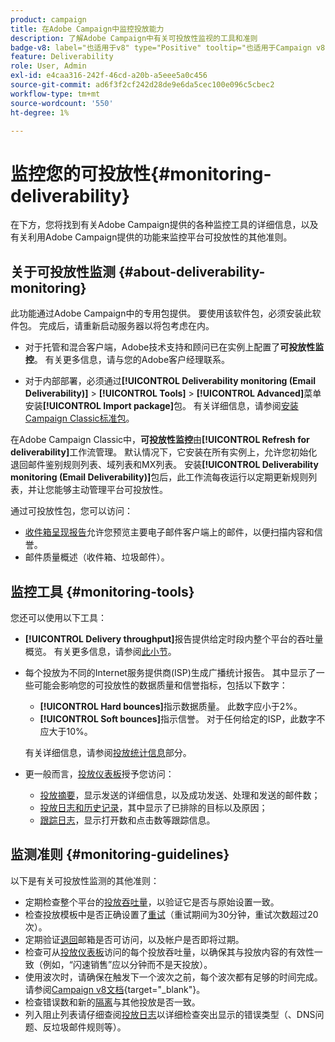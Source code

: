 ```yaml
---
product: campaign
title: 在Adobe Campaign中监控投放能力
description: 了解Adobe Campaign中有关可投放性监视的工具和准则
badge-v8: label="也适用于v8" type="Positive" tooltip="也适用于Campaign v8"
feature: Deliverability
role: User, Admin
exl-id: e4caa316-242f-46cd-a20b-a5eee5a0c456
source-git-commit: ad6f3f2cf242d28de9e6da5cec100e096c5cbec2
workflow-type: tm+mt
source-wordcount: '550'
ht-degree: 1%

---
```


# 监控您的可投放性{#monitoring-deliverability}

在下方，您将找到有关Adobe Campaign提供的各种监控工具的详细信息，以及有关利用Adobe Campaign提供的功能来监控平台可投放性的其他准则。

## 关于可投放性监测 {#about-deliverability-monitoring}

此功能通过Adobe Campaign中的专用包提供。 要使用该软件包，必须安装此软件包。 完成后，请重新启动服务器以将包考虑在内。
* 对于托管和混合客户端，Adobe技术支持和顾问已在实例上配置了&#x200B;**可投放性监控**。 有关更多信息，请与您的Adobe客户经理联系。

* 对于内部部署，必须通过&#x200B;**[!UICONTROL Deliverability monitoring (Email Deliverability)]** > **[!UICONTROL Tools]** > **[!UICONTROL Advanced]**&#x200B;菜单安装&#x200B;**[!UICONTROL Import package]**&#x200B;包。 有关详细信息，请参阅[安装Campaign Classic标准包](../../installation/using/installing-campaign-standard-packages.md)。

在Adobe Campaign Classic中，**可投放性监控**&#x200B;由&#x200B;**[!UICONTROL Refresh for deliverability]**&#x200B;工作流管理。 默认情况下，它安装在所有实例上，允许您初始化退回邮件鉴别规则列表、域列表和MX列表。 安装&#x200B;**[!UICONTROL Deliverability monitoring (Email Deliverability)]**&#x200B;包后，此工作流每夜运行以定期更新规则列表，并让您能够主动管理平台可投放性。

通过可投放性包，您可以访问：

* [收件箱呈现报告](inbox-rendering.md)允许您预览主要电子邮件客户端上的邮件，以便扫描内容和信誉。
* 邮件质量概述（收件箱、垃圾邮件）。

## 监控工具 {#monitoring-tools}

您还可以使用以下工具：

* **[!UICONTROL Delivery throughput]**&#x200B;报告提供给定时段内整个平台的吞吐量概览。 有关更多信息，请参阅[此小节](../../reporting/using/global-reports.md#delivery-throughput)。
* 每个投放为不同的Internet服务提供商(ISP)生成广播统计报告。 其中显示了一些可能会影响您的可投放性的数据质量和信誉指标，包括以下数字：
   * **[!UICONTROL Hard bounces]**&#x200B;指示数据质量。 此数字应小于2%。
   * **[!UICONTROL Soft bounces]**&#x200B;指示信誉。 对于任何给定的ISP，此数字不应大于10%。

  有关详细信息，请参阅[投放统计信息](../../reporting/using/global-reports.md#delivery-statistics)部分。
* 更一般而言，[投放仪表板](about-delivery-monitoring.md)授予您访问：
   * [投放摘要](delivery-dashboard.md#delivery-summary)，显示发送的详细信息，以及成功发送、处理和发送的邮件数；
   * [投放日志和历史记录](delivery-dashboard.md#delivery-logs-and-history)，其中显示了已排除的目标以及原因；
   * [跟踪日志](delivery-dashboard.md#tracking-logs)，显示打开数和点击数等跟踪信息。

## 监测准则 {#monitoring-guidelines}

以下是有关可投放性监测的其他准则：

* 定期检查整个平台的[投放吞吐量](../../reporting/using/global-reports.md#delivery-throughput)，以验证它是否与原始设置一致。
* 检查投放模板中是否正确设置了[重试](understanding-delivery-failures.md#retries-after-a-delivery-temporary-failure)（重试期间为30分钟，重试次数超过20次）。
* 定期验证[退回](understanding-delivery-failures.md#bounce-mail-management)邮箱是否可访问，以及帐户是否即将过期。
* 检查可从[投放仪表板](delivery-dashboard.md)访问的每个投放吞吐量，以确保其与投放内容的有效性一致（例如，“闪速销售”应以分钟而不是天投放）。
* 使用波次时，请确保在触发下一个波次之前，每个波次都有足够的时间完成。 请参阅[Campaign v8文档](https://experienceleague.adobe.com/docs/campaign/campaign-v8/send/validate/configure-and-send.html?lang=zh-Hans#sending-using-multiple-waves){target="_blank"}。
* 检查错误数和新的[隔离](understanding-quarantine-management.md)与其他投放是否一致。
* 列入阻止列表请仔细查阅[投放日志](delivery-dashboard.md#delivery-logs-and-history)以详细检查突出显示的错误类型（、DNS问题、反垃圾邮件规则等）。
